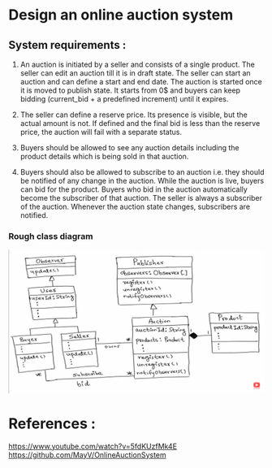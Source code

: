 # Design an online auction system

## System requirements :
1. An auction is initiated by a seller and consists of a single product. The seller can edit an auction till it is in draft state. The seller can start an auction and can define a start and end date. The auction is started once it is moved to publish state. It starts from 0$ and buyers can keep bidding (current_bid + a predefined increment) until it expires.

2. The seller can define a reserve price. Its presence is visible, but the actual amount is not. If defined and the final bid is less than the reserve price, the auction will fail with a separate status.

3. Buyers should be allowed to see any auction details including the product details which is being sold in that auction.

4. Buyers should also be allowed to subscribe to an auction i.e. they should be notified of any change in the auction. While the auction is live, buyers can bid for the product. Buyers who bid in the auction automatically become the subscriber of that auction. The seller is always a subscriber of the auction. Whenever the auction state changes, subscribers are notified.

### Rough class diagram 
![Class Diagram](auction-system.png?raw=true)

# References :
https://www.youtube.com/watch?v=5fdKUzfMk4E
https://github.com/MayV/OnlineAuctionSystem
